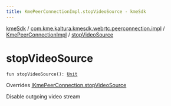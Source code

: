 ```yaml
---
title: KmePeerConnectionImpl.stopVideoSource - kmeSdk
---
```


[kmeSdk](../../index.html) / [com.kme.kaltura.kmesdk.webrtc.peerconnection.impl](../index.html) / [KmePeerConnectionImpl](index.html) / [stopVideoSource](./stop-video-source.html)

# stopVideoSource

`fun stopVideoSource(): `[`Unit`](https://kotlinlang.org/api/latest/jvm/stdlib/kotlin/-unit/index.html)

Overrides [IKmePeerConnection.stopVideoSource](../../com.kme.kaltura.kmesdk.webrtc.peerconnection/-i-kme-peer-connection/stop-video-source.html)

Disable outgoing video stream

